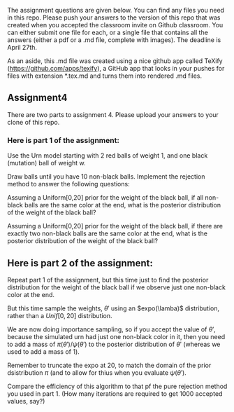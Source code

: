The assignment questions are given below. You can find any files you need in this repo. Please push your answers to the version of this repo that was created when you accepted the classroom invite on Github classroom. You can either submit one file for each, or a single file that contains all the answers (either a pdf or a .md file, complete with images). The deadline is April 27th.

As an aside, this .md file was created using a nice github app called TeXify (https://github.com/apps/texify), a GitHub app that looks in your pushes for files with extension *.tex.md and turns them into rendered .md files.

## Assignment4
There are two parts to assignment 4. Please upload your answers to your clone of this repo.

### Here is part 1 of the assignment:

Use the Urn model starting with 2 red balls of weight 1, and one black (mutation) ball of weight w.

Draw balls until you have 10 non-black balls. Implement the rejection method to answer the following questions:

Assuming a Uniform[0,20] prior for the weight of the black ball, if all non-black balls are the same color at the end, what is the posterior distribution of the weight of the black ball?

Assuming a Uniform[0,20] prior for the weight of the black ball, if there are exactly two non-black balls are the same color at the end, what is the posterior distribution of the weight of the black ball?

## Here is part 2 of the assignment:

Repeat part 1 of the assignment, but this time just to find the posterior distribution for the weight of the black ball if we observe just one non-black color at the end.

But this time sample the weights, $\theta'$ using an $expo(\lamba)$ distribution, rather than a $Unif[0,20]$ distribution.

We are now doing importance sampling, so if you accept the value of $\theta'$, because the simulated urn had just one non-black color in it, then you need to add a mass of $\pi(\theta')/\psi(\theta')$ to the posterior distribution of $\theta'$ (whereas we used to add a mass of 1).

Remember to truncate the expo at 20, to match the domain of the prior dsistribution $\pi$ (and to allow for thius when you evaluate $\psi(\theta')$.

Compare the efficiency of this algorithm to that pf the pure rejection method you used in part 1. (How many iterations are required to get 1000 accepted values, say?)
